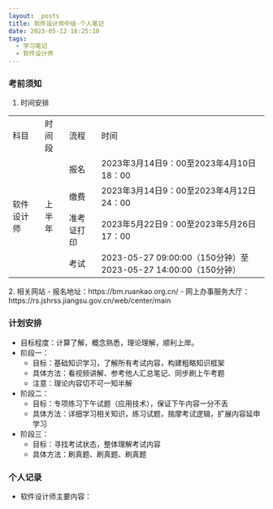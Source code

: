 ```yaml
---
layout: _posts
title: 软件设计师中级-个人笔记
date: 2023-05-12 16:25:10
tags:
  - 学习笔记
  - 软件设计师
---
```


### 考前须知

1. 时间安排
<table>
    <tr>
        <td>科目</td> 
        <td>时间段</td> 
        <td>流程</td> 
        <td>时间</td> 
   </tr>
    <tr>
        <td rowspan="4">软件设计师</td>    
        <td rowspan="4">上半年</td>  
        <td >报名</td>  
        <td >2023年3月14日9：00至2023年4月10日18：00</td>  
    </tr>
    <tr>  
        <td >缴费</td>  
        <td >2023年3月14日9：00至2023年4月12日24：00</td>  
    </tr>
    <tr>   
        <td >准考证打印</td>  
        <td >2023年5月22日9：00至2023年5月26日17：00</td>  
    </tr>
    <tr>  
        <td >考试</td>  
        <td >2023-05-27 09:00:00（150分钟）至2023-05-27 14:00:00（150分钟）</td>  
    </tr>
</table>
2. 相关网站
   - 报名地址：https://bm.ruankao.org.cn/
   - 网上办事服务大厅：https://rs.jshrss.jiangsu.gov.cn/web/center/main

### 计划安排

- 目标程度：计算了解，概念熟悉，理论理解，顺利上岸。
- 阶段一：
  - 目标：基础知识学习，了解所有考试内容，构建粗略知识框架
  - 具体方法：看视频讲解、参考他人汇总笔记、同步刷上午考题
  - 注意：理论内容切不可一知半解
- 阶段二：
  - 目标：专项练习下午试题（应用技术），保证下午内容一分不丢
  - 具体方法：详细学习相关知识，练习试题，揣摩考试逻辑，扩展内容延申学习
- 阶段三：
  - 目标：寻找考试状态，整体理解考试内容
  - 具体方法：刷真题、刷真题、刷真题

### 个人记录
- 软件设计师主要内容：

